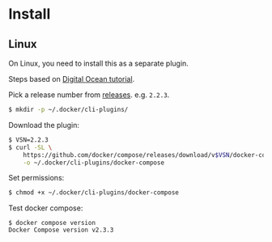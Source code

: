 # Install

## Linux

On Linux, you need to install this as a separate plugin.

Steps based on [Digital Ocean tutorial](https://www.digitalocean.com/community/tutorials/how-to-install-and-use-docker-compose-on-ubuntu-20-04).

Pick a release number from [releases](https://github.com/docker/compose/releases). e.g. `2.2.3`.

```sh
$ mkdir -p ~/.docker/cli-plugins/
```

Download the plugin:

```sh
$ VSN=2.2.3
$ curl -SL \
    https://github.com/docker/compose/releases/download/v$VSN/docker-compose-linux-x86_64 \
    -o ~/.docker/cli-plugins/docker-compose
```

Set permissions:

```sh
$ chmod +x ~/.docker/cli-plugins/docker-compose
```

Test docker compose:

```console
$ docker compose version
Docker Compose version v2.3.3
```
